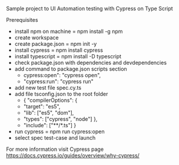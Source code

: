  Sample project to UI Automation testing with Cypress on Type Script
 
Prerequisites
* install npm on machine = npm install -g npm
* create workspace
* create package.json = npm init -y
* install cypress = npm install cypress
* install typescript = npm install -D typescript
* check package.json with dependencies and devdependencies
* add command to package.json scripts section
  * cypress:open": "cypress open",
  * "cypress:run": "cypress run"
* add new test file spec.cy.ts
* add file tsconfig.json to the root folder 
  * { "compilerOptions": {
  * "target": "es5",
  * "lib": ["es5", "dom"],
  * "types": ["cypress", "node"] },
  * "include": ["**/*.ts"] }
* run cypress = npm run cypress:open
* select spec test-case and launch




For more information visit Cypress page
https://docs.cypress.io/guides/overview/why-cypress/


